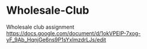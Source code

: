 # Wholesale-Club

Wholesale club assignment
https://docs.google.com/document/d/1okVPEIP-7xog-yF_9Ab_HqnjGe6ns9P1sYxlmzdrLJs/edit
